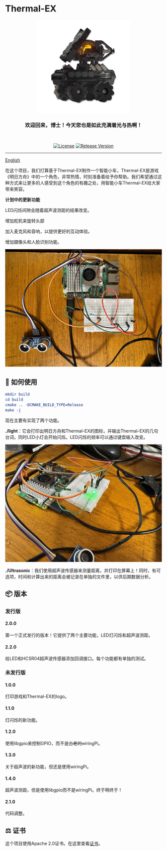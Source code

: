 # Thermal-EX

<p align="center">
<a href="https://ak.hypergryph.com/">
  <img src="image/THRM-EX.png" alt="Thermal-EX" width="300"/>
</a>
</p>
<h3 align="center">欢迎回来，博士！今天您也是如此充满着光与热啊！</h3>

<br />
<p align="center">
  <a href="https://github.com/ShinZ0531/Thermal-EX/blob/main/LICENSE"><img src="https://img.shields.io/badge/License-Apache%202.0-blue.svg" alt="License"></a>
  <a href="https://github.com/ShinZ0531/Thermal-EX/releases"><img src="https://img.shields.io/github/v/release/ShinZ0531/Thermal-EX" alt="Release Version"></a>
  <br/>
</p>

<hr class="solid">


[English](README.md)  

在这个项目，我们打算基于Thermal-EX制作一个智能小车，Thermal-EX是游戏《明日方舟》中的一个角色，非常热情，时刻准备着给予你帮助。我们希望通过这种方式来让更多的人感受到这个角色的有趣之处，用智能小车Thermal-EX给大家带来笑容。

**计划中的更新功能**

LED闪烁间隙会随着超声波测距的结果改变。

增加舵机来旋转头部

加入麦克风和音响，以提供更好的互动体验。

增加摄像头和人脸识别功能。
 
![Preview](image/v2-Whole.jpg)  
## 📜 如何使用

```cmake
mkdir build
cd build
cmake .. -DCMAKE_BUILD_TYPE=Release
make -j
```
现在主要有实现了两个功能。

**./light**：它会打印出明日方舟和Thermal-EX的图标，并输出Thermal-EX的几句台词，同时LED小灯会开始闪烁。LED闪烁的频率可以通过键盘输入改变。

![LED Blinking](image/v2-LEDBlinking.jpg)  

**./Ultrasonic**：我们使用超声波传感器来测量距离，并打印在屏幕上！同时，有可选项，时间和计算出来的距离会被记录在单独的文件里，以供后期数据分析。

## 📦  版本

### 发行版
#### 2.0.0
第一个正式发行的版本！它提供了两个主要功能，LED灯闪烁和超声波测距。

#### 2.2.0
给LED和HCSR04超声波传感器添加回调接口。每个功能都有单独的测试。

### 未发行版
#### 1.0.0
打印游戏和Thermal-EX的logo。  
#### 1.1.0
灯闪烁的新功能。  
#### 1.2.0
使用libgpio来控制GPIO，而不是~~古老的~~wiringPi。  
#### 1.3.0
关于超声波的新功能，但还是使用wiringPi。
#### 1.4.0
超声波测距，但是使用libgpio而不是wiringPi。终于啊终于！
#### 2.1.0
代码调整。

## ⚖️ 证书

这个项目使用Apache 2.0证书。在这里查看[证书](https://github.com/ShinZ0531/Thermal-EX/blob/main/LICENSE)。